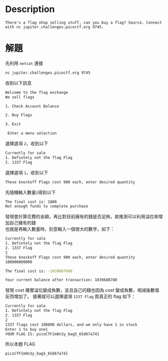 # Description
```text
There's a flag shop selling stuff, can you buy a flag? Source. Connect with nc jupiter.challenges.picoctf.org 9745.
```
# 解題
先利用 `netcat` 連接
```bash
nc jupiter.challenges.picoctf.org 9745
```
收到以下訊息
```bash
Welcome to the flag exchange
We sell flags

1. Check Account Balance

2. Buy Flags

3. Exit

 Enter a menu selection
```
選擇選項 `2`，收到以下
```bash
Currently for sale
1. Defintely not the flag Flag
2. 1337 Flag
```
選擇選項 `1`，收到以下
```bash
These knockoff Flags cost 900 each, enter desired quantity
```
先隨機輸入數量`2`得到以下
```bash
The final cost is: 1800
Not enough funds to complete purchase
```
發現會計算花費的金額，再比對目前擁有的錢是否足夠，故推測可以利用溢位來增加自己擁有的錢  
也就是再輸入數量時，刻意輸入一個很大的數字，如下：
```bash
Currently for sale
1. Defintely not the flag Flag
2. 1337 Flag
1
These knockoff Flags cost 900 each, enter desired quantity
100000000000

The final cost is: -1039687680

Your current balance after transaction: 1039688780
```
發現 cost 確實溢位變成負數，並且自己的錢也因為 cost 變成負數，相減後數值反而增加了。
接著就可以選擇選項 `1337 Flag` 買真正的 flag 如下：
```bash
Currently for sale
1. Defintely not the flag Flag
2. 1337 Flag
2
1337 flags cost 100000 dollars, and we only have 1 in stock
Enter 1 to buy one1
YOUR FLAG IS: picoCTF{m0n3y_bag5_65d67a74}
```

<!-- flag -->
所以本題 FLAG 
```text
picoCTF{m0n3y_bag5_65d67a74}
```